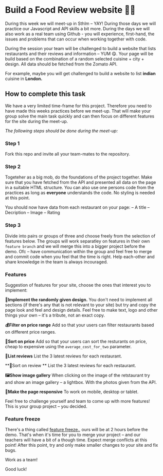 # Build a Food Review website 🌮🥑

During this week we will meet-up in Sthlm – YAY! During those days we will practice our Javascript and API skills a bit more. During the days we will also work as a real team using Github - you will experience, first-hand, the issues and problems that can occur when working together with code. 

During the session your team will be challenged to build a website that lists restaurants and their reviews and information – YUM 😋. Your page will be build based on the combination of a random selected cuisine + city + design. All data should be fetched from the Zomato API.  

For example, maybe you will get challenged to build a website to list **indian** cuisine in **London.** 

## How to complete this task
We have a very limited time-frame for this project. Therefore you need to have made this weeks practices before we meet-up.  That will make your group solve the main task quickly and can then focus on different features for the site during the meet-up. 

*The following steps should be done during the meet-up:* 

### Step 1
Fork this repo and invite all your team-mates to the repository. 

### Step 2
Togeteher as a big mob, do the foundations of the project together. Make sure that you have fetched from the API and presented all data on the page in a suitable HTML structure. You can also use one persons code from the practices as long as **everyone** understands the code. No styling is needed at this point. 

You should now have data from each restaurant on your page: 
– A title
– Decription
– Image
– Rating 

### Step 3 

Divide into pairs or groups of three and choose freely from the selection of features below. The groups will work separatley on features in their own `feature branch` and we will merge this into a bigger project before the demo. Ofc – have communication within the group and feel free to merge and commit code when you feel that the time is right. Help each-other and share knowledge in the team is always incouraged. 

### Features
Suggestion of features for your site, choose the ones that interest you to implement: 

**🎨Implement the randomly given design.**
You don't need to implement all sections (if there's any that is not relevant to your site) but try and copy the page look and feel and design details. Feel free to make text, logo and other things your own – it's a tribute, not an exact copy. 

**💰Filter on price range** 
Add so that your users can filter restaurants based on different price ranges. 

**🚀Sort on price** 
Add so that your users can sort the resturants on price, cheap to expensive using the `average_cost_for_two` parameter. 

**💬List reviews** 
List the 3 latest reviews for each restaurant. 

**💬Sort on review ** 
List the 3 latest reviews for each restaurant. 

**🖼Show image gallery**
When clicking on the image of the retstaurant try and show an image gallery – a lightbox. With the photos given from the API.

**📱Make the page responsive**
To work on mobile, desktop or tablet. 

Feel free to challenge yourself and team to come up with more features! This is your group project – you decided. 

### Feature freeze 
There's a thing called [feature freeze.](https://en.wikipedia.org/wiki/Freeze_(software_engineering)), ours will be at 2 hours before the demo. That's when it's time for you to merge your project – and our teachers will have a bit of a though time. Expect merge conflicts at this point! After this point, try and only make smaller changes to your site and fix bugs. 

Work as a team!  

Good luck! 





